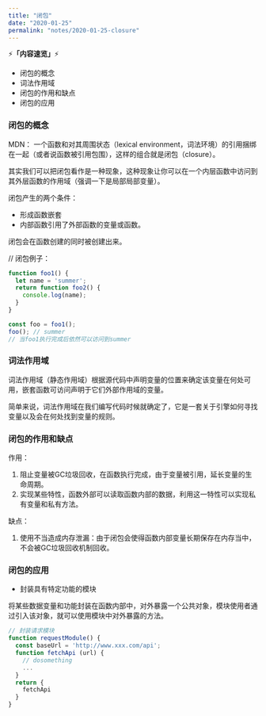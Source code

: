 ```yaml
---
title: "闭包"
date: "2020-01-25"
permalink: "notes/2020-01-25-closure"
---
```


⚡<strong>「内容速览」</strong>⚡

- 闭包的概念
- 词法作用域
- 闭包的作用和缺点
- 闭包的应用

### 闭包的概念
MDN： 一个函数和对其周围状态（lexical environment，词法环境）的引用捆绑在一起（或者说函数被引用包围），这样的组合就是闭包（closure）。

其实我们可以把闭包看作是一种现象，这种现象让你可以在一个内层函数中访问到其外层函数的作用域（强调一下是局部局部变量）。

闭包产生的两个条件：
- 形成函数嵌套
- 内部函数引用了外部函数的变量或函数。

闭包会在函数创建的同时被创建出来。

// 闭包例子：
```js
function foo1() {
  let name = 'summer';
  return function foo2() {
    console.log(name);
  }
}

const foo = foo1();
foo(); // summer 
// 当foo1执行完成后依然可以访问到summer
```

### 词法作用域
词法作用域（静态作用域）根据源代码中声明变量的位置来确定该变量在何处可用，嵌套函数可访问声明于它们外部作用域的变量。

简单来说，词法作用域在我们编写代码时候就确定了，它是一套关于引擎如何寻找变量以及会在何处找到变量的规则。

### 闭包的作用和缺点
作用：
1. 阻止变量被GC垃圾回收，在函数执行完成，由于变量被引用，延长变量的生命周期。
2. 实现某些特性，函数外部可以读取函数内部的数据，利用这一特性可以实现私有变量和私有方法。

缺点：
1. 使用不当造成内存泄漏：由于闭包会使得函数内部变量长期保存在内存当中，不会被GC垃圾回收机制回收。

### 闭包的应用
- 封装具有特定功能的模块

将某些数据变量和功能封装在函数内部中，对外暴露一个公共对象，模块使用者通过引入该对象，就可以使用模块中对外暴露的方法。

```js
// 封装请求模块
function requestModule() {
  const baseUrl = 'http://www.xxx.com/api';
  function fetchApi (url) {
    // dosomething
    ...
  }
  return {
    fetchApi
  }
}
```
